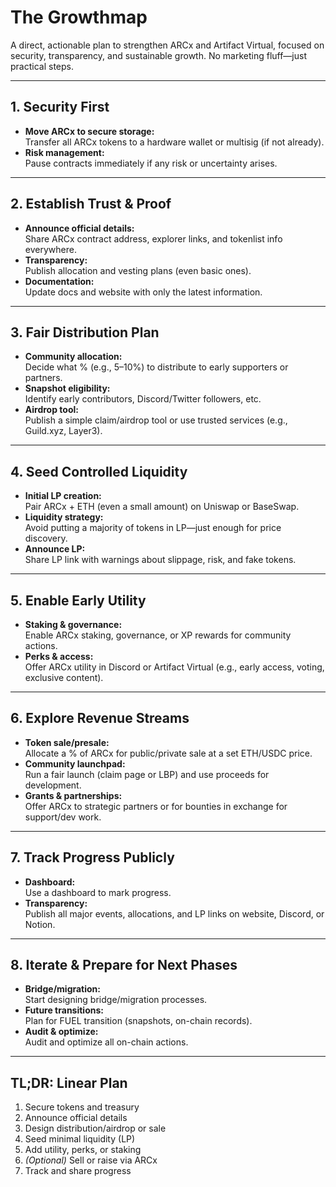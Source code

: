 # The Growthmap

A direct, actionable plan to strengthen ARCx and Artifact Virtual, focused on security, transparency, and sustainable growth. No marketing fluff—just practical steps.

---

## 1. **Security First**

- **Move ARCx to secure storage:**  
    Transfer all ARCx tokens to a hardware wallet or multisig (if not already).
- **Risk management:**  
    Pause contracts immediately if any risk or uncertainty arises.

---

## 2. **Establish Trust & Proof**

- **Announce official details:**  
    Share ARCx contract address, explorer links, and tokenlist info everywhere.
- **Transparency:**  
    Publish allocation and vesting plans (even basic ones).
- **Documentation:**  
    Update docs and website with only the latest information.

---

## 3. **Fair Distribution Plan**

- **Community allocation:**  
    Decide what % (e.g., 5–10%) to distribute to early supporters or partners.
- **Snapshot eligibility:**  
    Identify early contributors, Discord/Twitter followers, etc.
- **Airdrop tool:**  
    Publish a simple claim/airdrop tool or use trusted services (e.g., Guild.xyz, Layer3).

---

## 4. **Seed Controlled Liquidity**

- **Initial LP creation:**  
    Pair ARCx + ETH (even a small amount) on Uniswap or BaseSwap.
- **Liquidity strategy:**  
    Avoid putting a majority of tokens in LP—just enough for price discovery.
- **Announce LP:**  
    Share LP link with warnings about slippage, risk, and fake tokens.

---

## 5. **Enable Early Utility**

- **Staking & governance:**  
    Enable ARCx staking, governance, or XP rewards for community actions.
- **Perks & access:**  
    Offer ARCx utility in Discord or Artifact Virtual (e.g., early access, voting, exclusive content).

---

## 6. **Explore Revenue Streams**

- **Token sale/presale:**  
    Allocate a % of ARCx for public/private sale at a set ETH/USDC price.
- **Community launchpad:**  
    Run a fair launch (claim page or LBP) and use proceeds for development.
- **Grants & partnerships:**  
    Offer ARCx to strategic partners or for bounties in exchange for support/dev work.

---

## 7. **Track Progress Publicly**

- **Dashboard:**  
    Use a dashboard to mark progress.
- **Transparency:**  
    Publish all major events, allocations, and LP links on website, Discord, or Notion.

---

## 8. **Iterate & Prepare for Next Phases**

- **Bridge/migration:**  
    Start designing bridge/migration processes.
- **Future transitions:**  
    Plan for FUEL transition (snapshots, on-chain records).
- **Audit & optimize:**  
    Audit and optimize all on-chain actions.

---

## **TL;DR: Linear Plan**

1. Secure tokens and treasury  
2. Announce official details  
3. Design distribution/airdrop or sale  
4. Seed minimal liquidity (LP)  
5. Add utility, perks, or staking  
6. *(Optional)* Sell or raise via ARCx  
7. Track and share progress
